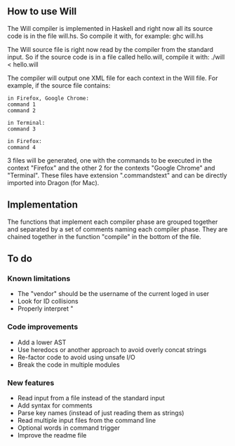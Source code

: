 How to use Will
---------------

The Will compiler is implemented in Haskell and right now all its source code is in the file will.hs.
So compile it with, for example:
ghc will.hs

The Will source file is right now read by the compiler from the standard input. So if the source code is in a file called hello.will, compile it with:
./will < hello.will

The compiler will output one XML file for each context in the Will file. For example, if the source file contains:

    in Firefox, Google Chrome:
    command 1
    command 2
    
    in Terminal:
    command 3
    
    in Firefox:
    command 4

3 files will be generated, one with the commands to be executed in the context "Firefox" and the other 2 for the contexts "Google Chrome" and "Terminal".
These files have extension ".commandstext" and can be directly imported into Dragon (for Mac).


Implementation
--------------

The functions that implement each compiler phase are grouped together and separated by a set of comments naming each compiler phase. They are chained together in the function "compile" in the bottom of the file.


To do
-----

### Known limitations
- The "vendor" should be the username of the current loged in user
- Look for ID collisions
- Properly interpret \"

### Code improvements
- Add a lower AST
- Use heredocs or another approach to avoid overly concat strings
- Re-factor code to avoid using unsafe I/O
- Break the code in multiple modules

### New features
- Read input from a file instead of the standard input
- Add syntax for comments
- Parse key names (instead of just reading them as strings)
- Read multiple input files from the command line
- Optional words in command trigger
- Improve the readme file

